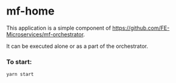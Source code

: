 # mf-home

This application is a simple component of https://github.com/FE-Microservices/mf-orchestrator.

It can be executed alone or as a part of the orchestrator.

### To start:

`yarn start`
